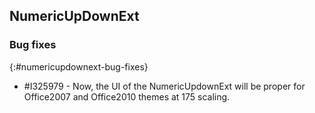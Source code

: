 ## NumericUpDownExt

### Bug fixes
{:#numericupdownext-bug-fixes}

* \#I325979 - Now, the UI of the NumericUpdownExt will be proper for Office2007 and Office2010 themes at 175 scaling.
